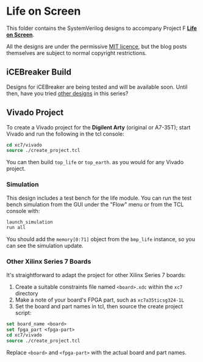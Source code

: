 # Life on Screen

This folder contains the SystemVerilog designs to accompany Project F **[Life on Screen](https://projectf.io/posts/life-on-screen/)**.

All the designs are under the permissive [MIT licence](../LICENSE), but the blog posts themselves are subject to normal copyright restrictions.

## iCEBreaker Build

Designs for iCEBreaker are being tested and will be available soon. Until then, have you tried [other designs](../README) in this series?

## Vivado Project

To create a Vivado project for the **Digilent Arty** (original or A7-35T); start Vivado and run the following in the tcl console:

```tcl
cd xc7/vivado
source ./create_project.tcl
```

You can then build `top_life` or `top_earth`. as you would for any Vivado project.

### Simulation

This design includes a test bench for the life module. You can run the test bench simulation from the GUI under the "Flow" menu or from the TCL console with:

```tcl
launch_simulation
run all
```

You should add the `memory[0:71]` object from the `bmp_life` instance, so you can see the simulation update.

### Other Xilinx Series 7 Boards

It's straightforward to adapt the project for other Xilinx Series 7 boards:

1. Create a suitable constraints file named `<board>.xdc` within the `xc7` directory
2. Make a note of your board's FPGA part, such as `xc7a35ticsg324-1L`
3. Set the board and part names in tcl, then source the create project script:

```tcl
set board_name <board>
set fpga_part <fpga-part>
cd xc7/vivado
source ./create_project.tcl
```

Replace `<board>` and `<fpga-part>` with the actual board and part names.
